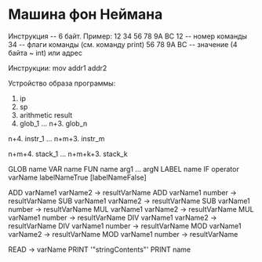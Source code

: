 # Машина фон Неймана

Инструкция -- 6 байт.
Пример: 12 34 56 78 9A BC
12 -- номер команды
34 -- флаги команды (см. команду print)
56 78 9A BC -- значение (4 байта ~ int) или адрес

Инструкции:
mov addr1 addr2

Устройство образа программы:
1. ip
2. sp
3. arithmetic result
4. glob_1
...
n+3. glob_n

n+4. instr_1
...
n+m+3. instr_m

n+m+4. stack_1
...
n+m+k+3. stack_k

GLOB name
VAR name
FUN name arg1 ... argN
LABEL name
IF operator varName labelNameTrue [labelNameFalse]

ADD varName1 varName2 -> resultVarName
ADD varName1 number -> resultVarName
SUB varName1 varName2 -> resultVarName
SUB varName1 number -> resultVarName
MUL varName1 varName2 -> resultVarName
MUL varName1 number -> resultVarName
DIV varName1 varName2 -> resultVarName
DIV varName1 number -> resultVarName
MOD varName1 varName2 -> resultVarName
MOD varName1 number -> resultVarName

READ -> varName
PRINT '"stringContents"'
PRINT name
